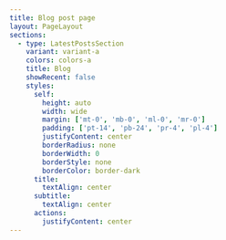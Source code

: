 ```yaml
---
title: Blog post page
layout: PageLayout
sections:
  - type: LatestPostsSection
    variant: variant-a
    colors: colors-a
    title: Blog
    showRecent: false
    styles:
      self:
        height: auto
        width: wide
        margin: ['mt-0', 'mb-0', 'ml-0', 'mr-0']
        padding: ['pt-14', 'pb-24', 'pr-4', 'pl-4']
        justifyContent: center
        borderRadius: none
        borderWidth: 0
        borderStyle: none
        borderColor: border-dark
      title:
        textAlign: center
      subtitle:
        textAlign: center
      actions:
        justifyContent: center
---
```

